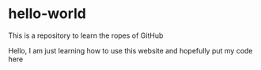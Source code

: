 # hello-world
This is a repository to learn the ropes of GitHub

Hello, I am just learning how to use this website and hopefully put my code here
